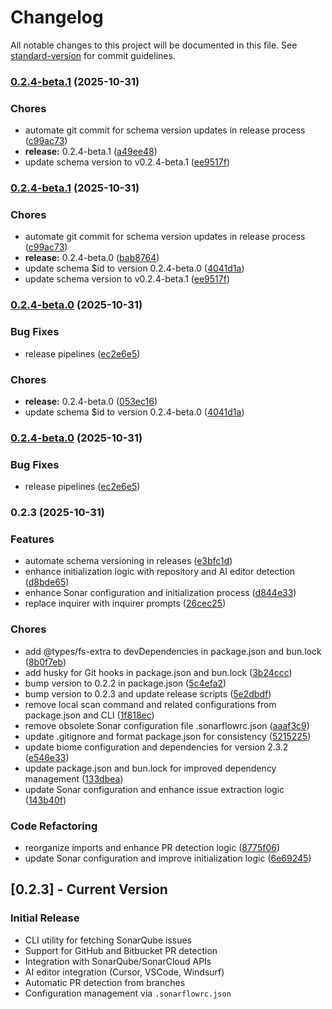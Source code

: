 # Changelog

All notable changes to this project will be documented in this file. See [standard-version](https://github.com/conventional-changelog/standard-version) for commit guidelines.

### [0.2.4-beta.1](https://github.com/bitrockteam/sonarflow/compare/v0.2.4-beta.0...v0.2.4-beta.1) (2025-10-31)


### Chores

* automate git commit for schema version updates in release process ([c99ac73](https://github.com/bitrockteam/sonarflow/commit/c99ac7370fb49c532a326b5384e9e70eee327bd1))
* **release:** 0.2.4-beta.1 ([a49ee48](https://github.com/bitrockteam/sonarflow/commit/a49ee4861e09e3f256590f85bc741404852bbd49))
* update schema version to v0.2.4-beta.1 ([ee9517f](https://github.com/bitrockteam/sonarflow/commit/ee9517f69b7c2dbc56e95a25c1290257dc26caa7))

### [0.2.4-beta.1](https://github.com/bitrockteam/sonarflow/compare/v0.2.4-beta.0...v0.2.4-beta.1) (2025-10-31)


### Chores

* automate git commit for schema version updates in release process ([c99ac73](https://github.com/bitrockteam/sonarflow/commit/c99ac7370fb49c532a326b5384e9e70eee327bd1))
* **release:** 0.2.4-beta.0 ([bab8764](https://github.com/bitrockteam/sonarflow/commit/bab87640fdf7be30f7a90ec86189b8b53698b328))
* update schema $id to version 0.2.4-beta.0 ([4041d1a](https://github.com/bitrockteam/sonarflow/commit/4041d1ad21e0d89c99d2ccfa30f285885ab9fb81))
* update schema version to v0.2.4-beta.1 ([ee9517f](https://github.com/bitrockteam/sonarflow/commit/ee9517f69b7c2dbc56e95a25c1290257dc26caa7))

### [0.2.4-beta.0](https://github.com/bitrockteam/sonarflow/compare/v0.2.3...v0.2.4-beta.0) (2025-10-31)


### Bug Fixes

* release pipelines ([ec2e6e5](https://github.com/bitrockteam/sonarflow/commit/ec2e6e5c3d58f5aa43b06d147a0b661260703216))


### Chores

* **release:** 0.2.4-beta.0 ([053ec16](https://github.com/bitrockteam/sonarflow/commit/053ec1696ac69a3830ad4a6ad5ff175ea16986a4))
* update schema $id to version 0.2.4-beta.0 ([4041d1a](https://github.com/bitrockteam/sonarflow/commit/4041d1ad21e0d89c99d2ccfa30f285885ab9fb81))

### [0.2.4-beta.0](https://github.com/bitrockteam/sonarflow/compare/v0.2.3...v0.2.4-beta.0) (2025-10-31)


### Bug Fixes

* release pipelines ([ec2e6e5](https://github.com/bitrockteam/sonarflow/commit/ec2e6e5c3d58f5aa43b06d147a0b661260703216))

### 0.2.3 (2025-10-31)


### Features

* automate schema versioning in releases ([e3bfc1d](https://github.com/bitrockteam/sonarflow/commit/e3bfc1de15b2f701b68b99afc04c4bf9ca8d48d0))
* enhance initialization logic with repository and AI editor detection ([d8bde65](https://github.com/bitrockteam/sonarflow/commit/d8bde650d24f2581092d6f12d0f08704498980ae))
* enhance Sonar configuration and initialization process ([d844e33](https://github.com/bitrockteam/sonarflow/commit/d844e338e4de9dcf0d8d476f7e668a0bfe4f38d1))
* replace inquirer with inquirer prompts ([26cec25](https://github.com/bitrockteam/sonarflow/commit/26cec2574130cf8296302e22b7eb4c2ea652ad5b))


### Chores

* add @types/fs-extra to devDependencies in package.json and bun.lock ([8b0f7eb](https://github.com/bitrockteam/sonarflow/commit/8b0f7eb660b9ac9653ffa7fd20f103b00e42110d))
* add husky for Git hooks in package.json and bun.lock ([3b24ccc](https://github.com/bitrockteam/sonarflow/commit/3b24ccca07ed5e69a81afd2f427b86eb0b3c7cac))
* bump version to 0.2.2 in package.json ([5c4efa2](https://github.com/bitrockteam/sonarflow/commit/5c4efa2eeebf359f4956ecd0d53bfa05bf038c6c))
* bump version to 0.2.3 and update release scripts ([5e2dbdf](https://github.com/bitrockteam/sonarflow/commit/5e2dbdf9e8cddd70c68c39e48e7186127be3c105))
* remove local scan command and related configurations from package.json and CLI ([1f818ec](https://github.com/bitrockteam/sonarflow/commit/1f818ec20b1c5df2338444f8ce861c43c95ca2c3))
* remove obsolete Sonar configuration file .sonarflowrc.json ([aaaf3c9](https://github.com/bitrockteam/sonarflow/commit/aaaf3c958fd9ba8373d8fca639dc4d202556a9cc))
* update .gitignore and format package.json for consistency ([5215225](https://github.com/bitrockteam/sonarflow/commit/5215225bc65aaed50825c121b1cf43956fedd2ba))
* update biome configuration and dependencies for version 2.3.2 ([e546e33](https://github.com/bitrockteam/sonarflow/commit/e546e3352f98195054fa02521bba7aa7bd0c9adb))
* update package.json and bun.lock for improved dependency management ([133dbea](https://github.com/bitrockteam/sonarflow/commit/133dbeadd38eadbba9a2512bf4175cd508772540))
* update Sonar configuration and enhance issue extraction logic ([143b40f](https://github.com/bitrockteam/sonarflow/commit/143b40f1c4c5a0f894f11c28d048bf8c7f4732a9))


### Code Refactoring

* reorganize imports and enhance PR detection logic ([8775f06](https://github.com/bitrockteam/sonarflow/commit/8775f06cc1306f187d2329c041cc6a7464076f0c))
* update Sonar configuration and improve initialization logic ([6e69245](https://github.com/bitrockteam/sonarflow/commit/6e69245ab33827dbb792d1d19174c007e35a5993))

## [0.2.3] - Current Version

### Initial Release

- CLI utility for fetching SonarQube issues
- Support for GitHub and Bitbucket PR detection
- Integration with SonarQube/SonarCloud APIs
- AI editor integration (Cursor, VSCode, Windsurf)
- Automatic PR detection from branches
- Configuration management via `.sonarflowrc.json`
